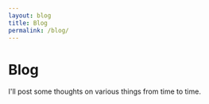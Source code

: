 ```yaml
---
layout: blog
title: Blog
permalink: /blog/
---
```


# Blog

I'll post some thoughts on various things from time to time.
